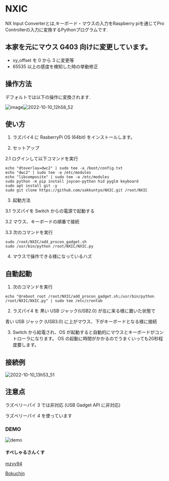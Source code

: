 # NXIC
NX Input Converterとは,キーボード・マウスの入力をRaspberry piを通じてPro Controllerの入力に変換するPythonプログラムです.
<!-- マウスの動きでジャイロ操作の他,ボトル・パブロ用の連打も実装しています. -->

## 本家を元にマウス G403 向けに変更しています。
- xy_offset を 0 から 3 に変更等
- 65535 以上の感度を検知した時の挙動修正

## 操作方法
デフォルトでは以下の操作に変換されます.

![image](https://user-images.githubusercontent.com/20591351/194798467-49783a53-4885-420e-9c14-cc8621d646ff.png)![2022-10-10_12h58_52](https://user-images.githubusercontent.com/20591351/194797893-f78976f2-d0f7-45a0-a9e1-5deb4ae73451.png)

## 使い方
1. ラズパイ4 に RasberryPi OS (64bit) をインストールします。

2. セットアップ

2.1 ログインして以下コマンドを実行
```
echo "dtoverlay=dwc2" | sudo tee -a /boot/config.txt
echo "dwc2" | sudo tee -a /etc/modules
echo "libcomposite" | sudo tee -a /etc/modules
sudo python -m pip install joycon-python hid pyglm keyboard
sudo apt install git -y
sudo git clone https://github.com/sakkuntyo/NXIC.git /root/NXIC
```

3. 起動方法

3.1 ラズパイを Switch からの電源で起動する

3.2 マウス、キーボードの順番で接続

3.3 次のコマンドを実行
```
sudo /root/NXIC/add_procon_gadget.sh
sudo /usr/bin/python /root/NXIC/NXIC.py
```
4. マウスで操作できる様になっているハズ

## 自動起動
1. 次のコマンドを実行
```
echo "@reboot root /root/NXIC/add_procon_gadget.sh;/usr/bin/python /root/NXIC/NXIC.py" | sudo tee /etc/crontab
```

2. ラズパイ4 を 黒い USB ジャック(USB2.0) が左に来る様に置いた状態で

青い USB ジャック (USB3.0) に上がマウス、下がキーボードとなる様に接続

3. Switch から給電され、OS が起動すると自動的にマウスとキーボードがコントローラになります。
OS の起動に時間がかかるのでうまくいっても20秒程度要します。

## 接続例
![2022-10-10_13h53_51](https://user-images.githubusercontent.com/20591351/194801434-8db6e71b-c764-47fd-9e91-8558aec67ea0.png)

## 注意点
ラズベリーパイ 3 では非対応 (USB Gadget API に非対応)

ラズベリーパイ 4 を使っています

### DEMO
![demo](https://github.com/sakkuntyo/NXIC/blob/main/nxic-sakkuntyo.gif)
#### すぺしゃるさんくす
[mzyy94](https://www.mzyy94.com/blog/2020/03/20/nintendo-switch-pro-controller-usb-gadget/)

[Bokuchin](https://qiita.com/Bokuchin/items/7fee2c6a04c97dde29b4)
